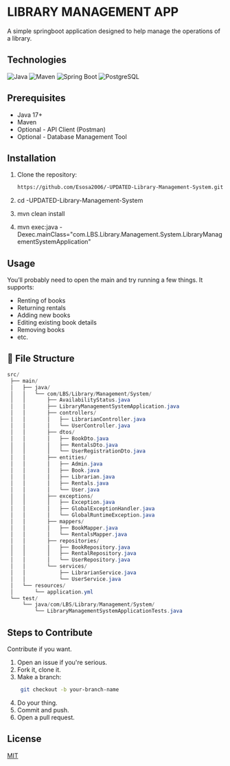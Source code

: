 # LIBRARY MANAGEMENT APP
A simple springboot application designed to help manage the operations of a library.

## Technologies
![Java](https://img.shields.io/badge/Java-17%2B-orange?logo=openjdk&logoColor=white)
![Maven](https://img.shields.io/badge/Maven-3.6%2B-blue?logo=apachemaven&logoColor=white)
![Spring Boot](https://img.shields.io/badge/Spring_Boot-2.7.3-green?logo=spring&logoColor=white)
![PostgreSQL](https://img.shields.io/badge/PostgreSQL-13-blue?logo=postgresql&logoColor=white)


## Prerequisites
- Java 17+
- Maven
- Optional - API Client (Postman)
- Optional - Database Management Tool 

## Installation
1. Clone the repository:
    ```bash
    https://github.com/Esosa2006/-UPDATED-Library-Management-System.git

2. cd -UPDATED-Library-Management-System

3. mvn clean install

4. mvn exec:java -Dexec.mainClass="com.LBS.Library.Management.System.LibraryManagementSystemApplication"

## Usage
You’ll probably need to open the main and try running a few things. It supports:
- Renting of books
- Returning rentals
- Adding new books
- Editing existing book details
- Removing books
- etc.

## 📁 File Structure
```powershell
src/
 ├── main/
 │   ├── java/
 │   │   └── com/LBS/Library/Management/System/
 │   │       ├── AvailabilityStatus.java
 │   │       ├── LibraryManagementSystemApplication.java
 │   │       ├── controllers/
 │   │       │   ├── LibrarianController.java
 │   │       │   └── UserController.java
 │   │       ├── dtos/
 │   │       │   ├── BookDto.java
 │   │       │   ├── RentalsDto.java
 │   │       │   └── UserRegistrationDto.java
 │   │       ├── entities/
 │   │       │   ├── Admin.java
 │   │       │   ├── Book.java
 │   │       │   ├── Librarian.java
 │   │       │   ├── Rentals.java
 │   │       │   └── User.java
 │   │       ├── exceptions/
 │   │       │   ├── Exception.java
 │   │       │   ├── GlobalExceptionHandler.java
 │   │       │   └── GlobalRuntimeException.java
 │   │       ├── mappers/
 │   │       │   ├── BookMapper.java
 │   │       │   └── RentalsMapper.java
 │   │       ├── repositories/
 │   │       │   ├── BookRepository.java
 │   │       │   ├── RentalRepository.java
 │   │       │   └── UserRepository.java
 │   │       └── services/
 │   │           ├── LibrarianService.java
 │   │           └── UserService.java
 │   └── resources/
 │       └── application.yml
 └── test/
     └── java/com/LBS/Library/Management/System/
         └── LibraryManagementSystemApplicationTests.java
```

## Steps to Contribute
Contribute if you want.
1. Open an issue if you're serious.
2. Fork it, clone it.
3. Make a branch:
   ```bash
    git checkout -b your-branch-name
4. Do your thing.
5. Commit and push.
6. Open a pull request.

## License
[MIT](https://choosealicense.com/licenses/mit/)
